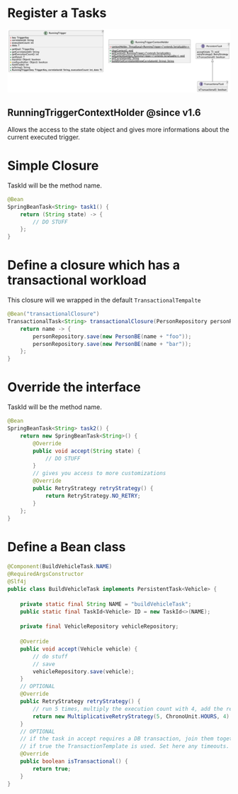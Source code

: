 # Register a Tasks

![Spring Persistent Task Interface](assets/spring-persistent-task-interface.png)

## RunningTriggerContextHolder @since v1.6

Allows the access to the state object and gives more informations about the current executed trigger.

# Simple Closure

TaskId will be the method name.

```java
@Bean
SpringBeanTask<String> task1() {
    return (String state) -> {
        // DO STUFF
    };
}
```

# Define a closure which has a transactional workload

This closure will we wrapped in the default `TransactionalTempalte`

```java
@Bean("transactionalClosure")
TransactionalTask<String> transactionalClosure(PersonRepository personRepository) {
    return name -> {
        personRepository.save(new PersonBE(name + "foo"));
        personRepository.save(new PersonBE(name + "bar"));
    };
}
```

# Override the interface

TaskId will be the method name.

```java
@Bean
SpringBeanTask<String> task2() {
    return new SpringBeanTask<String>() {
        @Override
        public void accept(String state) {
            // DO STUFF
        }
        // gives you access to more customizations
        @Override
        public RetryStrategy retryStrategy() {
            return RetryStrategy.NO_RETRY;
        }
    };
}
```

# Define a Bean class

```java
@Component(BuildVehicleTask.NAME)
@RequiredArgsConstructor
@Slf4j
public class BuildVehicleTask implements PersistentTask<Vehicle> {

    private static final String NAME = "buildVehicleTask";
    public static final TaskId<Vehicle> ID = new TaskId<>(NAME);

    private final VehicleRepository vehicleRepository;

    @Override
    public void accept(Vehicle vehicle) {
        // do stuff
        // save
        vehicleRepository.save(vehicle);
    }
    // OPTIONAL
    @Override
    public RetryStrategy retryStrategy() {
        // run 5 times, multiply the execution count with 4, add the result in HOURS to now.
        return new MultiplicativeRetryStrategy(5, ChronoUnit.HOURS, 4)
    }
    // OPTIONAL
    // if the task in accept requires a DB transaction, join them together with the framework
    // if true the TransactionTemplate is used. Set here any timeouts.
    @Override
    public boolean isTransactional() {
        return true;
    }
}
```
